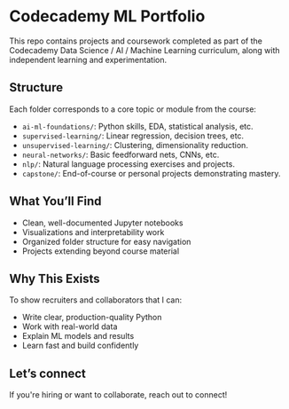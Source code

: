 # Codecademy ML Portfolio

This repo contains projects and coursework completed as part of the Codecademy Data Science / AI / Machine Learning curriculum, along with independent learning and experimentation.

## Structure

Each folder corresponds to a core topic or module from the course:
- `ai-ml-foundations/`: Python skills, EDA, statistical analysis, etc.
- `supervised-learning/`: Linear regression, decision trees, etc.
- `unsupervised-learning/`: Clustering, dimensionality reduction.
- `neural-networks/`: Basic feedforward nets, CNNs, etc.
- `nlp/`: Natural language processing exercises and projects.
- `capstone/`: End-of-course or personal projects demonstrating mastery.

## What You’ll Find

- Clean, well-documented Jupyter notebooks  
- Visualizations and interpretability work  
- Organized folder structure for easy navigation  
- Projects extending beyond course material

## Why This Exists

To show recruiters and collaborators that I can:
- Write clear, production-quality Python
- Work with real-world data
- Explain ML models and results
- Learn fast and build confidently

## Let’s connect

If you're hiring or want to collaborate, reach out to connect!
